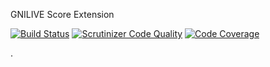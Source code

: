 GNILIVE Score Extension

[![Build Status](https://travis-ci.org/tomasnorre/gnilive.svg?branch=master)](https://travis-ci.org/tomasnorre/gnilive)
[![Scrutinizer Code Quality](https://scrutinizer-ci.com/g/tomasnorre/gnilive/badges/quality-score.png?b=master)](https://scrutinizer-ci.com/g/tomasnorre/gnilive/?branch=master)
[![Code Coverage](https://scrutinizer-ci.com/g/tomasnorre/gnilive/badges/coverage.png?b=master)](https://scrutinizer-ci.com/g/tomasnorre/gnilive/?branch=master)

.
